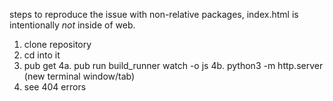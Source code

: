 steps to reproduce the issue with non-relative packages, index.html is intentionally *not* inside of web.

1. clone repository
2. cd into it
3. pub get
4a. pub run build_runner watch -o js
4b. python3 -m http.server (new terminal window/tab)
5. see 404 errors